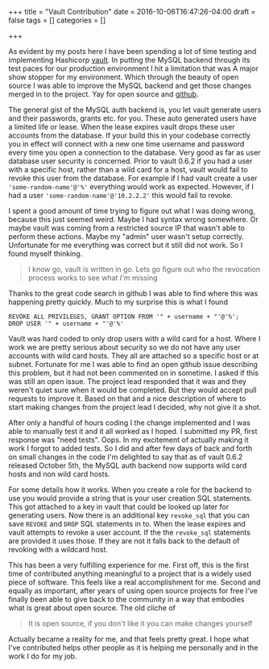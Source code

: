 +++
title = "Vault Contribution"
date = 2016-10-06T16:47:26-04:00
draft = false
tags = []
categories = []

+++

As evident by my posts here I have been spending a lot of time testing and implementing Hashicorp [vault](http://vaultproject.io). In putting the MySQL backend through its test paces for our production environment I hit a limitation that was A major show stopper for my environment. Which through the beauty of open source I was able to improve the MySQL backend and get those changes merged in to the project. Yay for open source and [github](http://github.com). 

The general gist of the MySQL auth backend is, you let vault generate users and their passwords, grants etc. for you. These auto generated users have a limited life or lease. When the lease expires vault drops these user accounts from the database. If your build this in your codebase correctly you in effect will connect with a new one time username and password every time you open a connection to the database. Very good as far as user database user security is concerned.  Prior to vault 0.6.2 if you had a user with a specific host, rather than a wild card for a host, vault would fail to revoke this user from the database. For example if I had vault create a user `'some-random-name'@'%'` everything would work as expected. However, if I had a user `'some-random-name'@'10.2.2.2'` this would fail to revoke. 

I spent a good amount of time trying to figure out what I was doing wrong, because this just seemed weird. Maybe I had syntax wrong somewhere. Or maybe vault was coming from a restricted source IP that wasn't able to perform these actions. Maybe my "admin" user wasn't setup correctly. Unfortunate for me everything was correct but it still did not work. So I found myself thinking. 
> I know go, vault is written in go. Lets go figure out who the revocation process works to see what _I'm_ missing

Thanks to the great code search in github I was able to find where this was happening pretty quickly. Much to my surprise this is what I found 
```
REVOKE ALL PRIVILEGES, GRANT OPTION FROM '" + username + "'@'%';
DROP USER '" + username + "'@'%'
```
Vault was hard coded to only drop users with a wild card for a host. Where I work we are pretty serious about security so we do not have any user accounts with wild card hosts. They all are attached so a specific host or at subnet. Fortunate for me I was able to find an open github issue describing this problem, but it had not been commented on in sometime. I asked if this was still an open issue. The project lead responded that it was and they weren't quiet sure when it would be completed. But they would accept pull requests to improve it. Based on that and a nice description of where to start making changes from the project lead I decided, why not give it a shot. 

After only a handful of hours coding I the change implemented and I was able to manually test it and it all worked as I hoped. I submitted my PR, first response was "need tests". Oops. In my excitement of actually making it work I forgot to added tests. So I did and after few days of back and forth on small changes in the code I'm delighted to say that as of vault 0.6.2 released October 5th, the MySQL auth backend now supports wild card hosts and non wild card hosts. 

For some details how it works. When you create a role for the backend to use you would provide a string that is your user creation SQL statements. This got attached to a key in vault that could be looked up later for generating users. Now there is an additional key `revoke_sql` that you can save `REVOKE` and `DROP` SQL statements in to. When the lease expires and vault attempts to revoke a user account. If the the `revoke_sql` statements are provided it uses those. If they are not it falls back to the default of revoking with a wildcard host. 

This has been a very fulfilling experience for me. First off, this is the first time of contributed anything meaningful to a project that is a widely used piece of software. This feels like a real accomplishment for me. Second and equally as important, after years of using open source projects for free I've finally been able to give back to the community in a way that embodies what is great about open source. The old cliche of 
> It is open source, if you don't like it you can make changes yourself

Actually became a reality for me, and that feels pretty great. I hope what I've contributed helps other people as it is helping me personally and in the work I do for my job. 